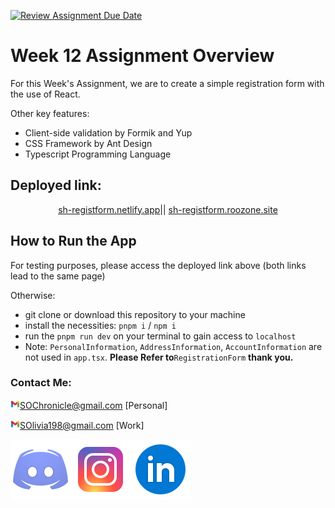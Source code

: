 [![Review Assignment Due Date](https://classroom.github.com/assets/deadline-readme-button-24ddc0f5d75046c5622901739e7c5dd533143b0c8e959d652212380cedb1ea36.svg)](https://classroom.github.com/a/EjimcIPa)
# Week 12 Assignment Overview

For this Week's Assignment, we are to create a simple registration form with the use of React.

Other key features:
- Client-side validation by Formik and Yup
- CSS Framework by Ant Design
- Typescript Programming Language

## Deployed link: 
<p align="center">
<a href="https://sh-registform.netlify.app/">sh-registform.netlify.app</a>||
<a href="https://sh-registform.roozone.site/">sh-registform.roozone.site</a>
</p> 

## How to Run the App

For testing purposes, please access the deployed link above (both links lead to the same page)

Otherwise:
- git clone or download this repository to your machine
- install the necessities: `pnpm i` / `npm i`
- run the `pnpm run dev` on your terminal to gain access to `localhost`
- Note: `PersonalInformation`, `AddressInformation`, `AccountInformation` are not used in `app.tsx`. 
 **Please Refer to**`RegistrationForm` **thank you.** 

### Contact Me:

<img src="https://raw.githubusercontent.com/RevoU-FSSE-2/week-7-SherinOlivia/3dd7cdf0d5c9fc1828f0dfcac8ef2e9c057902be/assets/gmail-icon.svg" width="15px" background-color="none">[SOChronicle@gmail.com](mailto:SOChronicle@gmail.com) [Personal]

<img src="https://raw.githubusercontent.com/RevoU-FSSE-2/week-7-SherinOlivia/3dd7cdf0d5c9fc1828f0dfcac8ef2e9c057902be/assets/gmail-icon.svg" width="15px" background-color="none">[SOlivia198@gmail.com](mailto:SOlivia198@gmail.com) [Work]

[![Roo-Discord](https://raw.githubusercontent.com/RevoU-FSSE-2/week-5-SherinOlivia/bddf1eca3ee3ad82db2f228095d01912bf9c3de6/assets/MDimgs/icons8-discord.svg)](https://discord.com/users/shxdxr#7539)[![Roo-Instagram](https://raw.githubusercontent.com/RevoU-FSSE-2/week-5-SherinOlivia/bddf1eca3ee3ad82db2f228095d01912bf9c3de6/assets/MDimgs/icons8-instagram.svg)](https://instagram.com/shxdxr?igshid=MzRlODBiNWFlZA==)[![Roo-LinkedIn](https://raw.githubusercontent.com/RevoU-FSSE-2/week-5-SherinOlivia/bddf1eca3ee3ad82db2f228095d01912bf9c3de6/assets/MDimgs/icons8-linkedin-circled.svg)](https://www.linkedin.com/in/sherin-olivia-07311127a/)

